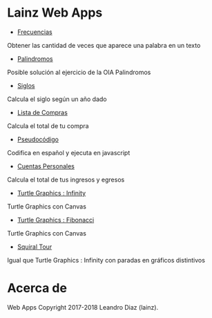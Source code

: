 # Lainz Web Apps
* [Frecuencias](https://lainz.github.io/webapps/frecuencias/)

Obtener las cantidad de veces que aparece una palabra en un texto

* [Palindromos](https://lainz.github.io/webapps/palindromos/)

Posible solución al ejercicio de la OIA Palindromos

* [Siglos](https://lainz.github.io/webapps/siglos/)

Calcula el siglo según un año dado

* [Lista de Compras](https://lainz.github.io/webapps/compras/)

Calcula el total de tu compra

* [Pseudocódigo](https://lainz.github.io/webapps/pseudocodigo/)

Codifica en español y ejecuta en javascript

* [Cuentas Personales](https://lainz.github.io/webapps/cuentas/)

Calcula el total de tus ingresos y egresos

* [Turtle Graphics : Infinity](https://lainz.github.io/webapps/turtlegraphics/)

Turtle Graphics con Canvas

* [Turtle Graphics : Fibonacci](https://lainz.github.io/webapps/turtlegraphicsfibonacci/)

Turtle Graphics con Canvas

* [Squiral Tour](https://lainz.github.io/webapps/squiraltour/)

Igual que Turtle Graphics : Infinity con paradas en gráficos distintivos

# Acerca de
Web Apps Copyright 2017-2018 Leandro Diaz (lainz).
